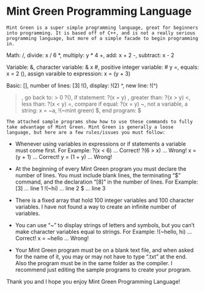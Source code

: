 # Mint Green Programming Language
	Mint Green is a super simple programming language, great for beginners into programming. It is based off of C++, and is not a really serious programming language, but more of a simple facade to begin programming in.

Math:
   /, divide: x / 6
   *, multiply: y * 4
   +, add: x + 2
   -, subtract: x - 2
		
Variable:
   &, character variable: & x
   #, positive integer variable: # y
   =, equals: x = 2
   (), assign varaible to expression: x = (y + 3)

Basic:
   [], number of lines: [3]
   !(), display: !(2)
   ^, new line: !(^)
   >, go back to: > 0
   ?(), if statement: ?(x = y)
   >, greater than: ?(x > y)
   <, less than: ?(x < y)
   =, compare if equal: ?(x = y)
   ~, not a variable, a string: x = ~a, !(~mint green)
   $, end program: $

	The attached sample programs show how to use these commands to fully take advantage of Mint Green. Mint Green is generally a loose language, but here are a few rules/issues you must follow:

* Whenever using variables in expressions or if statements a variable must come first. 
  For Example:
	?(x < 6) … Correct!
	?(6 > x) … Wrong!
	x = (y + 1) … Correct!
	y = (1 + y) … Wrong!

* At the beginning of every Mint Green program you must declare the number of lines. 
You must include blank lines, the terminating “$” command, and the declaration “[8]” in the number of lines.
For Example:
	[3] … line 1
	!(~hi) … line 2
	$ … line 3

* There is a fixed array that hold 100 integer variables and 100 character variables. I have not found a way to create an infinite number of variables.

* You can use “~” to display strings of letters and symbols, but you can’t make character variables equal to strings.
For Example:
	!(~hello, hi) … Correct!
	x = ~hello … Wrong!

* Your Mint Green program must be on a blank text file, and when asked for the name of it, you may or may not have to type “.txt” at the end. Also the program must be in the same folder as the compiler. I recommend just editing the sample programs to create your program.

Thank you and I hope you enjoy Mint Green Programming Language!



